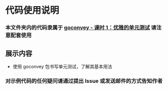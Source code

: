 # 代码使用说明

### 本文件夹内的代码隶属于 [goconvey - 课时 1：优雅的单元测试](https://github.com/Unknwon/go-rock-libraries-showcases/tree/master/lectures/03-goconvey#%E8%AF%BE%E6%97%B6-1%E4%BC%98%E9%9B%85%E7%9A%84%E5%8D%95%E5%85%83%E6%B5%8B%E8%AF%95) 请注意配套使用

## 展示内容

- 使用 goconvey 包书写单元测试，了解其基本用法

### 对示例代码的任何疑问请通过提出 Issue 或发送邮件的方式告知作者